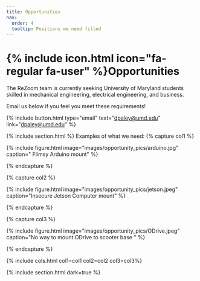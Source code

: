 ```yaml
---
title: Opportunities
nav:
  order: 4
  tooltip: Positions we need filled
---
```


# {% include icon.html icon="fa-regular fa-user" %}Opportunities

The ReZoom team is currently seeking University of Maryland students skilled in 
mechanical engineering, electrical engineering, and business.


Email us below if you feel you meet these requirements!

{%
  include button.html
  type="email"
  text="dpaley@umd.edu"
  link="dpaley@umd.edu"
%}


{% include section.html %}
Examples of what we need:
{% capture col1 %}

{%
  include figure.html
  image="images/opportunity_pics/arduino.jpg"
  caption=" Flimsy Arduino mount"
%}

{% endcapture %}

{% capture col2 %}

{%
  include figure.html
  image="images/opportunity_pics/jetson.jpeg"
  caption="Insecure Jetson Computer mount"
%}

{% endcapture %}


{% capture col3 %}

{%
  include figure.html
  image="images/opportunity_pics/ODrive.jpeg"
  caption="No way to mount ODrive to scooter base "
%}

{% endcapture %}

{% include cols.html col1=col1 col2=col2 col3=col3%}

{% include section.html dark=true %}

